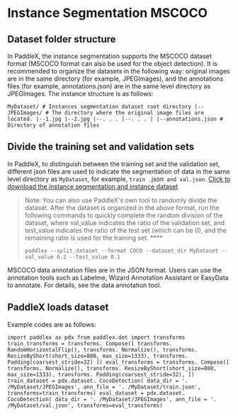 # Instance Segmentation MSCOCO

## Dataset folder structure

In PaddleX, the instance segmentation supports the MSCOCO dataset format (MSCOCO format can also be used for the object detection). It is recommended to organize the datasets in the following way: original images are in the same directory (for example, JPEGImages), and the annotations files (for example, annotations.json) are in the same level directory as JPEGImages. The instance structure is as follows:
```
MyDataset/ # Instances segmentation dataset root directory |--JPEGImages/ # The directory where the original image files are located. |--1.jpg |--2.jpg |--. . . |--. . . | |--annotations.json # Directory of annotation files
```

## Divide the training set and validation sets

In PaddleX, to distinguish between the training set and the validation set, different json files are used to indicate the segmentation of data in the same level directory as `MyDataset`, for example, `train .`json` and val.json`. [Click to download the instance segmentation and instance dataset](https://bj.bcebos.com/paddlex/datasets/garbage_ins_det.tar.gz)

> Note: You can also use PaddleX's own tool to randomly divide the dataset. After the dataset is organized in the above format, run the following commands to quickly complete the random division of the dataset, where val_value indicates the ratio of the validation set, and test_value indicates the ratio of the test set (which can be 0), and the remaining ratio is used for the training set. ****
> ```
> paddlex --split_dataset --format COCO --dataset_dir MyDataset --val_value 0.2 --test_value 0.1
> ```

MSCOCO data annotation files are in the JSON format. Users can use the annotation tools such as Labelme, Wizard Annotation Assistant or EasyData to annotate. For details, see the data annotation tool.[](../annotation.md)

## PaddleX loads dataset
Example codes are as follows:
```
import paddlex as pdx from paddlex.det import transforms train_transforms = transforms. Compose([ transforms. RandomHorizontalFlip(), transforms. Normalize(), transforms. ResizeByShort(short_size=800, max_size=1333), transforms. Padding(coarsest_stride=32) ]) eval_transforms = transforms. Compose([ transforms. Normalize(), transforms. ResizeByShort(short_size=800, max_size=1333), transforms. Padding(coarsest_stride=32), ]) train_dataset = pdx.dataset. CocoDetection( data_dir = '. /MyDataset/JPEGImages', ann_file = '. /MyDataset/train.json', transforms=train_transforms) eval_dataset = pdx.dataset. CocoDetection( data_dir = '. /MyDataset/JPEGImages', ann_file = '. /MyDataset/val.json', transforms=eval_transforms)
```
